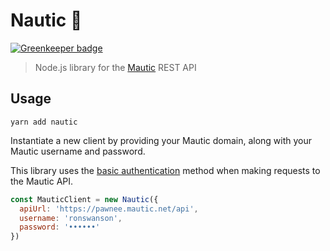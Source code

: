 # Nautic 🐙

[![Greenkeeper badge](https://badges.greenkeeper.io/ynnoj/nautic.svg)](https://greenkeeper.io/)

> Node.js library for the [Mautic](https://www.mautic.org) REST API

## Usage

`yarn add nautic`

Instantiate a new client by providing your Mautic domain, along with your Mautic username and password.

This library uses the [basic authentication](https://developer.mautic.org/#basic-authentication) method when making requests to the Mautic API.

```js
const MauticClient = new Nautic({
  apiUrl: 'https://pawnee.mautic.net/api',
  username: 'ronswanson',
  password: '••••••'
})
```
